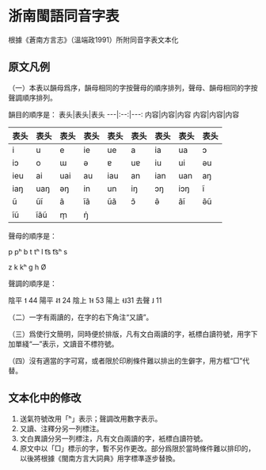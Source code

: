 # 浙南閩語同音字表
根據《蒼南方言志》（溫端政1991）所附同音字表文本化

## 原文凡例
（一）本表以韻母爲序，韻母相同的字按聲母的順序排列，聲母、韻母相同的字按聲調順序排列。

韻目的順序是：
表头|表头|表头
---|:--:|---:
内容|内容|内容
内容|内容|内容

表头|表头|表头|表头|表头|表头|表头|表头|表头
-|-|-|-|-|-|-|-|-
i|u|e|ie|ue|a|ia|ua|ɔ
iɔ|o|ɯ|ə|ɐ|uɐ|iu|ui|əu
ieu|ai|uai|au|iau|an|ian|uan|aŋ
iaŋ|uaŋ|əŋ|in|un|iŋ|ɔŋ|iɔŋ|ĩ
ũ|ũĩ|ã|ĩã|ũã|ɔ̃|ə̃|ãĩ|ə̃ũ
ĩũ|ĩãũ|m̩|ŋ̍

聲母的順序是：

p pʰ b t tʰ l t͡s t͡sʰ s

z k kʰ ɡ h Ø

聲調的順序是：

陰平 ˦ 44  陽平 ˨˦ 24  陰上 ˥˧ 53  陽上 ˧˩31  去聲 ˩ 11

（二）一字有兩讀的，在字的右下角注“又讀”。

（三）爲使行文簡明，同時便於排版，凡有文白兩讀的字，衹標白讀符號，用字下加單綫“—”表示，文讀音不標符號。

（四）沒有適當的字可寫，或者限於印刷條件難以排出的生僻字，用方框“□”代替。

## 文本化中的修改
1. 送氣符號改用「ʰ」表示；聲調改用數字表示。
2. 又讀、注釋分另一列標注。
3. 文白異讀分另一列標注，凡有文白兩讀的字，衹標白讀符號。
4. 原文中以「□」標示的字，暫不另作更改。部分爲限於當時條件難以排印的，以後將根據《閩南方言大詞典》用字標準逐步替換。
